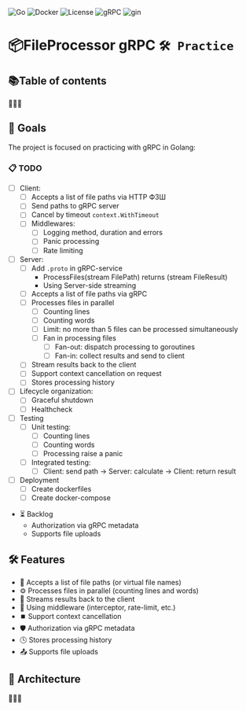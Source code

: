 
![Go](https://img.shields.io/badge/go-%2300ADD8.svg?style=for-the-badge&logo=go&logoColor=white)
![Docker](https://img.shields.io/badge/docker-%230db7ed.svg?style=for-the-badge&logo=docker&logoColor=white)
![License](https://img.shields.io/github/license/Ileriayo/markdown-badges?style=for-the-badge)
![gRPC]()
![gin]()


# 📦FileProcessor gRPC `🛠 Practice`
## 📚Table of contents
🚧🚧🚧

## 🎯 Goals
The project is focused on practicing with gRPC in Golang:
### 📋 TODO
- [ ] Client:
  - [ ] Accepts a list of file paths via HTTP ФЗШ
  - [ ] Send paths to gRPC server
  - [ ] Cancel by timeout `context.WithTimeout`
  - [ ] Middlewares:
    - [ ] Logging method, duration and errors
    - [ ] Panic processing
    - [ ] Rate limiting
- [ ] Server:
  - [ ] Add `.proto` in gRPC-service
    - ProcessFiles(stream FilePath) returns (stream FileResult)
    - Using Server-side streaming
  - [ ] Accepts a list of file paths via gRPC
  - [ ] Processes files in parallel
    - [ ] Counting lines
    - [ ] Counting words
    - [ ] Limit: no more than 5 files can be processed simultaneously
    - [ ] Fan in processing files
      - [ ] Fan-out: dispatch processing to goroutines
      - [ ] Fan-in: collect results and send to client
  - [ ] Stream results back to the client
  - [ ] Support context cancellation on request
  - [ ] Stores processing history
- [ ] Lifecycle organization:
  -  [ ] Graceful shutdown
  -  [ ] Healthcheck
- [ ] Testing
  - [ ] Unit testing:
    - [ ] Counting lines
    - [ ] Counting words 
    - [ ] Processing raise a panic 
  - [ ] Integrated testing:
    - [ ] Client: send path -> Server: calculate -> Client: return result
- [ ] Deployment
  - [ ] Create dockerfiles
  - [ ] Create docker-compose

- ⏳ Backlog
  - Authorization via gRPC metadata
  - Supports file uploads

## 🛠️ Features
- 🔗 Accepts a list of file paths (or virtual file names)
- ⚙️ Processes files in parallel (counting lines and words)
- 🔄 Streams results back to the client
- 🧩 Using middleware (interceptor, rate-limit, etc.)
- ⏹️ Support context cancellation
- 🛡️ Authorization via gRPC metadata
- 🕓 Stores processing history
- 📤 Supports file uploads

## 📐 Architecture
🚧🚧🚧
